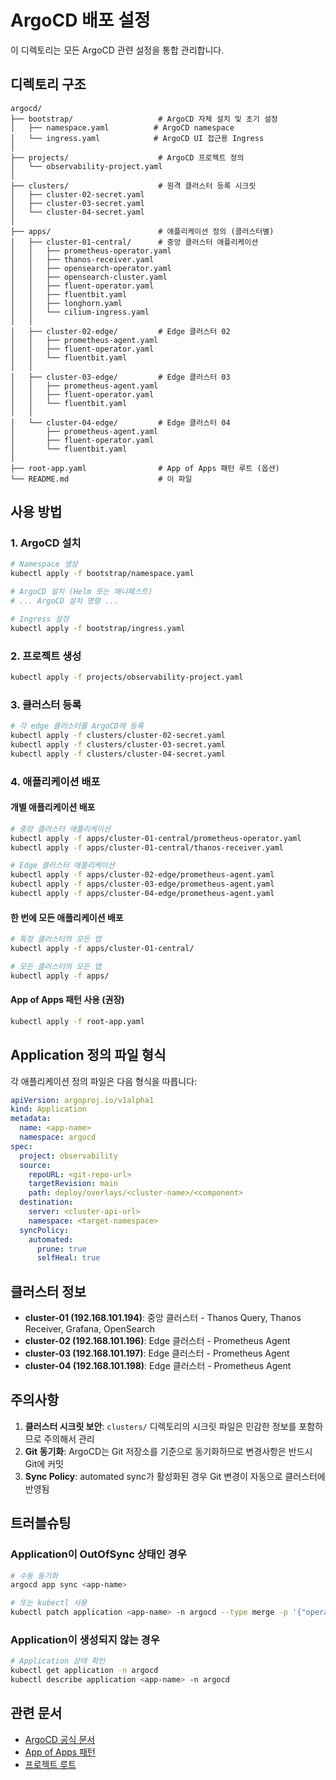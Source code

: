 # ArgoCD 배포 설정

이 디렉토리는 모든 ArgoCD 관련 설정을 통합 관리합니다.

## 디렉토리 구조

```
argocd/
├── bootstrap/                   # ArgoCD 자체 설치 및 초기 설정
│   ├── namespace.yaml          # ArgoCD namespace
│   └── ingress.yaml            # ArgoCD UI 접근용 Ingress
│
├── projects/                    # ArgoCD 프로젝트 정의
│   └── observability-project.yaml
│
├── clusters/                    # 원격 클러스터 등록 시크릿
│   ├── cluster-02-secret.yaml
│   ├── cluster-03-secret.yaml
│   └── cluster-04-secret.yaml
│
├── apps/                        # 애플리케이션 정의 (클러스터별)
│   ├── cluster-01-central/      # 중앙 클러스터 애플리케이션
│   │   ├── prometheus-operator.yaml
│   │   ├── thanos-receiver.yaml
│   │   ├── opensearch-operator.yaml
│   │   ├── opensearch-cluster.yaml
│   │   ├── fluent-operator.yaml
│   │   ├── fluentbit.yaml
│   │   ├── longhorn.yaml
│   │   └── cilium-ingress.yaml
│   │
│   ├── cluster-02-edge/         # Edge 클러스터 02
│   │   ├── prometheus-agent.yaml
│   │   ├── fluent-operator.yaml
│   │   └── fluentbit.yaml
│   │
│   ├── cluster-03-edge/         # Edge 클러스터 03
│   │   ├── prometheus-agent.yaml
│   │   ├── fluent-operator.yaml
│   │   └── fluentbit.yaml
│   │
│   └── cluster-04-edge/         # Edge 클러스터 04
│       ├── prometheus-agent.yaml
│       ├── fluent-operator.yaml
│       └── fluentbit.yaml
│
├── root-app.yaml                # App of Apps 패턴 루트 (옵션)
└── README.md                    # 이 파일
```

## 사용 방법

### 1. ArgoCD 설치

```bash
# Namespace 생성
kubectl apply -f bootstrap/namespace.yaml

# ArgoCD 설치 (Helm 또는 매니페스트)
# ... ArgoCD 설치 명령 ...

# Ingress 설정
kubectl apply -f bootstrap/ingress.yaml
```

### 2. 프로젝트 생성

```bash
kubectl apply -f projects/observability-project.yaml
```

### 3. 클러스터 등록

```bash
# 각 edge 클러스터를 ArgoCD에 등록
kubectl apply -f clusters/cluster-02-secret.yaml
kubectl apply -f clusters/cluster-03-secret.yaml
kubectl apply -f clusters/cluster-04-secret.yaml
```

### 4. 애플리케이션 배포

#### 개별 애플리케이션 배포
```bash
# 중앙 클러스터 애플리케이션
kubectl apply -f apps/cluster-01-central/prometheus-operator.yaml
kubectl apply -f apps/cluster-01-central/thanos-receiver.yaml

# Edge 클러스터 애플리케이션
kubectl apply -f apps/cluster-02-edge/prometheus-agent.yaml
kubectl apply -f apps/cluster-03-edge/prometheus-agent.yaml
kubectl apply -f apps/cluster-04-edge/prometheus-agent.yaml
```

#### 한 번에 모든 애플리케이션 배포
```bash
# 특정 클러스터의 모든 앱
kubectl apply -f apps/cluster-01-central/

# 모든 클러스터의 모든 앱
kubectl apply -f apps/
```

#### App of Apps 패턴 사용 (권장)
```bash
kubectl apply -f root-app.yaml
```

## Application 정의 파일 형식

각 애플리케이션 정의 파일은 다음 형식을 따릅니다:

```yaml
apiVersion: argoproj.io/v1alpha1
kind: Application
metadata:
  name: <app-name>
  namespace: argocd
spec:
  project: observability
  source:
    repoURL: <git-repo-url>
    targetRevision: main
    path: deploy/overlays/<cluster-name>/<component>
  destination:
    server: <cluster-api-url>
    namespace: <target-namespace>
  syncPolicy:
    automated:
      prune: true
      selfHeal: true
```

## 클러스터 정보

- **cluster-01 (192.168.101.194)**: 중앙 클러스터 - Thanos Query, Thanos Receiver, Grafana, OpenSearch
- **cluster-02 (192.168.101.196)**: Edge 클러스터 - Prometheus Agent
- **cluster-03 (192.168.101.197)**: Edge 클러스터 - Prometheus Agent
- **cluster-04 (192.168.101.198)**: Edge 클러스터 - Prometheus Agent

## 주의사항

1. **클러스터 시크릿 보안**: `clusters/` 디렉토리의 시크릿 파일은 민감한 정보를 포함하므로 주의해서 관리
2. **Git 동기화**: ArgoCD는 Git 저장소를 기준으로 동기화하므로 변경사항은 반드시 Git에 커밋
3. **Sync Policy**: automated sync가 활성화된 경우 Git 변경이 자동으로 클러스터에 반영됨

## 트러블슈팅

### Application이 OutOfSync 상태인 경우
```bash
# 수동 동기화
argocd app sync <app-name>

# 또는 kubectl 사용
kubectl patch application <app-name> -n argocd --type merge -p '{"operation":{"initiatedBy":{"username":"admin"},"sync":{}}}'
```

### Application이 생성되지 않는 경우
```bash
# Application 상태 확인
kubectl get application -n argocd
kubectl describe application <app-name> -n argocd
```

## 관련 문서

- [ArgoCD 공식 문서](https://argo-cd.readthedocs.io/)
- [App of Apps 패턴](https://argo-cd.readthedocs.io/en/stable/operator-manual/cluster-bootstrapping/)
- [프로젝트 루트](../README.md)
